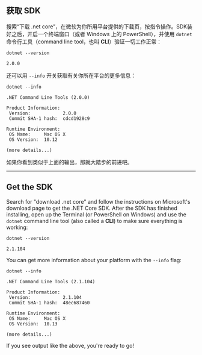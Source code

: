 ## 获取 SDK

搜索“下载 .net core”，在微软为你所用平台提供的下载页，按指令操作。SDK装好之后，开启一个终端窗口（或者 Windows 上的 PowerShell），并使用 `dotnet` 命令行工具（command line tool，也叫 **CLI**）验证一切工作正常：

```shell
dotnet --version

2.0.0
```

还可以用 `--info` 开关获取有关你所在平台的更多信息：

```shell
dotnet --info

.NET Command Line Tools (2.0.0)

Product Information:
 Version:            2.0.0
 Commit SHA-1 hash:  cdcd1928c9

Runtime Environment:
 OS Name:     Mac OS X
 OS Version:  10.12

(more details...)
```

如果你看到类似于上面的输出，那就大踏步的前进吧。

---

## Get the SDK
Search for "download .net core" and follow the instructions on Microsoft's download page to get the .NET Core SDK. After the SDK has finished installing, open up the Terminal (or PowerShell on Windows) and use the `dotnet` command line tool (also called a **CLI**) to make sure everything is working:

```
dotnet --version

2.1.104
```

You can get more information about your platform with the `--info` flag:

```
dotnet --info

.NET Command Line Tools (2.1.104)

Product Information:
 Version:            2.1.104
 Commit SHA-1 hash:  48ec687460

Runtime Environment:
 OS Name:     Mac OS X
 OS Version:  10.13

(more details...)
```

If you see output like the above, you're ready to go!
